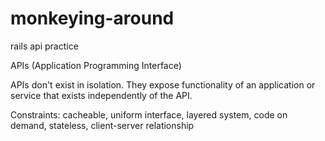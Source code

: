 # monkeying-around
rails api practice 


APIs (Application Programming Interface)

APIs don't exist in isolation. They expose functionality of an application or service that exists independently of the API.

Constraints:
cacheable, uniform interface, layered system, code on demand, stateless, client-server relationship